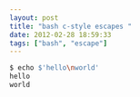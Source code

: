 ```yaml
---
layout: post
title: "bash c-style escapes "
date: 2012-02-28 18:59:33
tags: ["bash", "escape"]
---
```


```bash
$ echo $'hello\nworld'
hello
world
```
